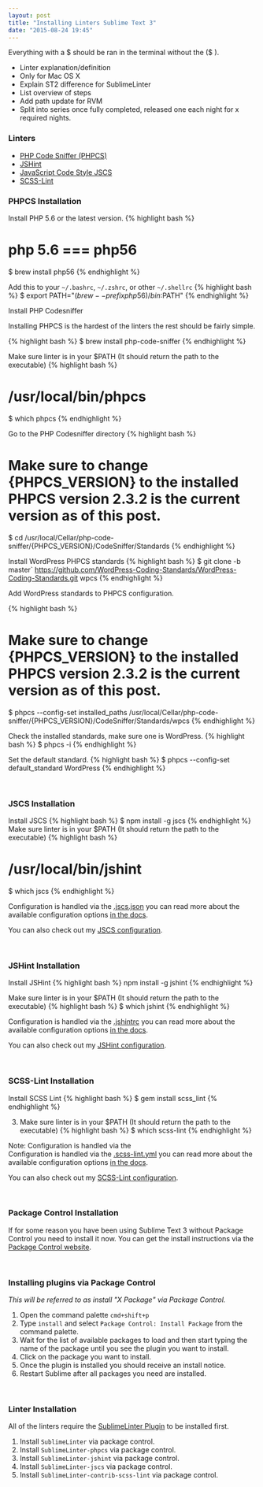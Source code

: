 ```yaml
---
layout: post
title: "Installing Linters Sublime Text 3"
date: "2015-08-24 19:45"
---
```

Everything with a $ should be ran in the terminal without the ($ ).

- Linter explanation/definition
- Only for Mac OS X
- Explain ST2 difference for SublimeLinter
- List overview of steps
- Add path update for RVM
- Split into series once fully completed, released one each night for x required nights.

### Linters
- [PHP Code Sniffer (PHPCS)](https://github.com/squizlabs/PHP_CodeSniffer)
- [JSHint](http://jshint.com/)
- [JavaScript Code Style JSCS](http://jscs.info/)
- [SCSS-Lint](https://github.com/brigade/scss-lint)


### PHPCS Installation
Install PHP 5.6 or the latest version.
{% highlight bash %}
# php 5.6 === php56
$ brew install php56
{% endhighlight %}

Add this to your `~/.bashrc`, `~/.zshrc`, or other `~/.shellrc`
{% highlight bash %}
$ export PATH="$(brew --prefix php56)/bin:$PATH"
{% endhighlight %}

Install PHP Codesniffer

Installing PHPCS is the hardest of the linters the rest should be fairly simple.

{% highlight bash %}
$ brew install php-code-sniffer
{% endhighlight %}

Make sure linter is in your $PATH (It should return the path to the executable)
{% highlight bash %}
# /usr/local/bin/phpcs
$ which phpcs
{% endhighlight %}

Go to the PHP Codesniffer directory
{% highlight bash %}
# Make sure to change {PHPCS_VERSION} to the installed PHPCS version 2.3.2 is the current version as of this post.
$ cd /usr/local/Cellar/php-code-sniffer/{PHPCS_VERSION}/CodeSniffer/Standards
{% endhighlight %}

Install WordPress PHPCS standards
{% highlight bash %}
$ git clone -b master` https://github.com/WordPress-Coding-Standards/WordPress-Coding-Standards.git wpcs
{% endhighlight %}

Add WordPress standards to PHPCS configuration.  

{% highlight bash %}
# Make sure to change {PHPCS_VERSION} to the installed PHPCS version 2.3.2 is the current version as of this post.
$ phpcs --config-set installed_paths /usr/local/Cellar/php-code-sniffer/{PHPCS_VERSION}/CodeSniffer/Standards/wpcs
{% endhighlight %}

Check the installed standards, make sure one is WordPress.
{% highlight bash %}
$ phpcs -i
{% endhighlight %}

Set the default standard.
{% highlight bash %}
$ phpcs --config-set default_standard WordPress
{% endhighlight %}

<br>

### JSCS Installation
Install JSCS
{% highlight bash %}
$ npm install -g jscs
{% endhighlight %}
Make sure linter is in your $PATH (It should return the path to the executable)
{% highlight bash %}
# /usr/local/bin/jshint
$ which jscs
{% endhighlight %}

Configuration is handled via the [.jscs.json](http://jscs.info/overview.html#-config-c) you can read more about the available configuration options [in the docs](http://jscs.info/rules.html).

You can also check out my [JSCS configuration](https://github.com/DHolloran/linter-examples/blob/master/.jscs.json).

<br>

### JSHint Installation
Install JSHint
{% highlight bash %}
npm install -g jshint
{% endhighlight %}

Make sure linter is in your $PATH (It should return the path to the executable)
{% highlight bash %}
$ which jshint
{% endhighlight %}

Configuration is handled via the [.jshintrc](http://jshint.com/docs/) you can read more about the available configuration options [in the docs](http://jshint.com/docs/options/).

You can also check out my [JSHint configuration](https://github.com/DHolloran/linter-examples/blob/master/.jshintrc).

<br>

### SCSS-Lint Installation
Install SCSS Lint
{% highlight bash %}
$ gem install scss_lint
{% endhighlight %}

3. Make sure linter is in your $PATH (It should return the path to the executable)
{% highlight bash %}
$ which scss-lint
{% endhighlight %}

Note: Configuration is handled via the  
Configuration is handled via the [.scss-lint.yml](https://github.com/brigade/scss-lint#configuration) you can read more about the available configuration options [in the docs](https://github.com/brigade/scss-lint/blob/master/lib/scss_lint/linter/README.md).

You can also check out my [SCSS-Lint configuration](https://github.com/DHolloran/linter-examples/blob/master/.scss-lint.yml).

<br>

### Package Control Installation
If for some reason you have been using Sublime Text 3 without Package Control you need to install it now. You can get the install instructions via the [Package Control website](https://packagecontrol.io/installation).

<br>

### Installing plugins via Package Control

*This will be referred to as install "X Package" via Package Control.*

1. Open the command palette `cmd+shift+p`
2. Type `install` and select `Package Control: Install Package` from the command palette.
3. Wait for the list of available packages to load and then start typing the name of the package until you see the plugin you want to install.
4. Click on the package you want to install.
5. Once the plugin is installed you should receive an install notice.
6. Restart Sublime after all packages you need are installed.

<br>

### Linter Installation
All of the linters require the [SublimeLinter Plugin](http://sublimelinter.readthedocs.org/en/latest/installation.html) to be installed first.

1. Install `SublimeLinter` via package control.
2. Install `SublimeLinter-phpcs` via package control.
3. Install `SublimeLinter-jshint` via package control.
4. Install `SublimeLinter-jscs` via package control.
5. Install `SublimeLinter-contrib-scss-lint` via package control.

